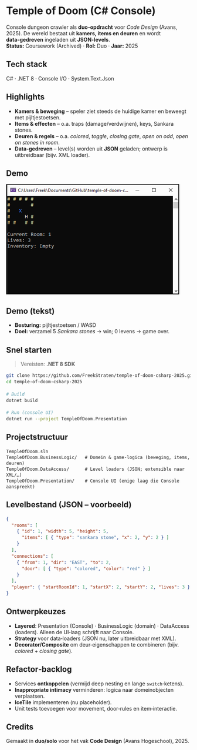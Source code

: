 # Temple of Doom (C# Console)

Console dungeon crawler als **duo-opdracht** voor *Code Design* (Avans, 2025). De wereld bestaat uit **kamers, items en deuren** en wordt **data‑gedreven** ingeladen uit **JSON-levels**.  
**Status:** Coursework (Archived) · **Rol:** Duo · **Jaar:** 2025

## Tech stack
C# · .NET 8 · Console I/O · System.Text.Json

## Highlights
- **Kamers & beweging** – speler ziet steeds de huidige kamer en beweegt met pijltjestoetsen.
- **Items & effecten** – o.a. traps (damage/verdwijnen), keys, Sankara stones.
- **Deuren & regels** – o.a. *colored*, *toggle*, *closing gate*, *open on odd*, *open on stones in room*.
- **Data‑gedreven** – level(s) worden uit **JSON** geladen; ontwerp is uitbreidbaar (bijv. XML loader).

## Demo
![Gameplay](docs/demo.gif)

## Demo (tekst)
- **Besturing:** pijltjestoetsen / WASD
- **Doel:** verzamel 5 *Sankara stones* → win; 0 levens → game over.

## Snel starten
> Vereisten: **.NET 8 SDK**

```bash
git clone https://github.com/FreekStraten/temple-of-doom-csharp-2025.git
cd temple-of-doom-csharp-2025

# Build
dotnet build

# Run (console UI)
dotnet run --project TempleOfDoom.Presentation
```

## Projectstructuur
```
TempleOfDoom.sln
TempleOfDoom.BusinessLogic/   # Domein & game‑logica (beweging, items, deuren)
TempleOfDoom.DataAccess/      # Level loaders (JSON; extensible naar XML/…)
TempleOfDoom.Presentation/    # Console UI (enige laag die Console aanspreekt)
```

## Levelbestand (JSON – voorbeeld)
```json
{
  "rooms": [
    { "id": 1, "width": 5, "height": 5,
      "items": [ { "type": "sankara stone", "x": 2, "y": 2 } ]
    }
  ],
  "connections": [
    { "from": 1, "dir": "EAST", "to": 2,
      "door": [ { "type": "colored", "color": "red" } ]
    }
  ],
  "player": { "startRoomId": 1, "startX": 2, "startY": 2, "lives": 3 }
}
```

## Ontwerpkeuzes
- **Layered**: Presentation (Console) · BusinessLogic (domain) · DataAccess (loaders). Alleen de UI‑laag schrijft naar Console.
- **Strategy** voor data‑loaders (JSON nu, later uitbreidbaar met XML).
- **Decorator/Composite** om deur‑eigenschappen te combineren (bijv. *colored* + *closing gate*).

## Refactor‑backlog
- Services **ontkoppelen** (vermijd deep nesting en lange `switch`‑ketens).
- **Inappropriate intimacy** verminderen: logica naar domeinobjecten verplaatsen.
- **IceTile** implementeren (nu placeholder).
- Unit tests toevoegen voor movement, door‑rules en item‑interactie.

## Credits
Gemaakt in **duo/solo** voor het vak **Code Design** (Avans Hogeschool), 2025.
